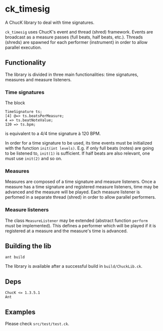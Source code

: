 # ck_timesig
A ChucK library to deal with time signatures.

`ck_timesig` uses ChucK's event and thread (shred) framework.
Events are broadcast as a measure passes (full beats, half beats, etc.).
Threads (shreds) are spawned for each performer (instrument) in order to allow parallel execution.

## Functionality

The library is divided in three main functionalities: time signatures, measures and measure listeners. 

### Time signatures
The block
```
TimeSignature ts;
[4] @=> ts.beatsPerMeasure;
4 => ts.beatNoteValue;
120 => ts.bpm;
```
is equivalent to a 4/4 time signature à 120 BPM.

In order for a time signature to be used, its time events must be initialized with the function `init(int levels)`.
E.g. if only full beats (notes) are going to be listened to, `init(1)` is sufficient. If half beats are also relevant, one must use `init(2)` and so on.

### Measures
Measures are composed of a time signature and measure listeners.
Once a measure has a time signature and registered measure listeners, time may be advanced and the measure will be played.
Each measure listener is perfomed in a separate thread (shred) in order to allow parallel performers.

### Measure listeners
The class `MeasureListener` may be extended (abstract function `perform` must be implemented).
This defines a performer which will be played if it is registered at a measure and the measure's time is advanced.

## Building the lib
```
ant build
```

The library is available after a successful build in `build/ChuckLib.ck`.

## Deps
```
ChucK <= 1.3.5.1
Ant
```

## Examples
Please check `src/test/test.ck`.
